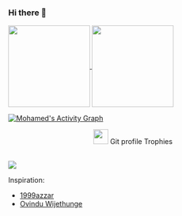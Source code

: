 ### Hi there 👋

<div>
  <a href="https://github.com/anuraghazra/github-readme-stats">
    <img align="center" src="https://github-readme-stats.vercel.app/api?username=mohamedSabry0&show_icons=true&theme=merko&include_all_commits=true" height="165"/>
  </a>
  <a href="https://github.com/anuraghazra/github-readme-stats">
    <img align="center" src="https://github-readme-stats.vercel.app/api/top-langs/?username=mohamedSabry0&layout=compact" height="165"/>
  </a>
</div>

<a href="https://github.com/ashutosh00710/github-readme-activity-graph"><img alt="Mohamed's Activity Graph" src="https://activity-graph.herokuapp.com/graph/?username=mohamedSabry0&bg_color=000&color=fff&line=00E676&point=fff&hide_border=true" /></a>


<p align="center"><img src="https://media.giphy.com/media/QaMcXSekUWx7aogAUr/giphy.gif" width="30" />&nbsp;Git profile Trophies</p><br>
<img src="https://github-profile-trophy.vercel.app/?username=mohamedSabry0&theme=juicyfresh&no-bg=true" />

Inspiration: 
- [1999azzar](https://github.com/1999azzar)
- [Ovindu Wijethunge](https://github.com/OvinduWijethunge)
